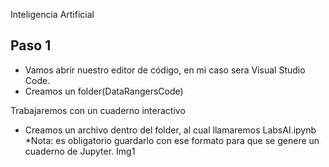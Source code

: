 Inteligencia Artificial

## Paso 1
- Vamos abrir nuestro editor de código, en mi caso sera Visual Studio Code.
- Creamos un folder(DataRangersCode)

Trabajaremos con un cuaderno interactivo
- Creamos un archivo dentro del folder, al cual llamaremos LabsAI.ipynb
*Nota: es obligatorio guardarlo con ese formato para que se genere un cuaderno de Jupyter.
   Img1

